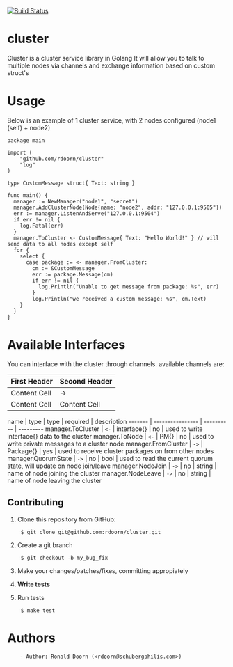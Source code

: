 [![Build Status](https://travis-ci.org/rdoorn/cluster.png)](https://travis-ci.org/rdoorn/cluster)

# cluster
Cluster is a cluster service library in Golang
It will allow you to talk to multiple nodes via channels and exchange information based on custom struct's

# Usage
Below is an example of 1 cluster service, with 2 nodes configured (node1 (self) + node2)
```golang
package main

import (
	"github.com/rdoorn/cluster"
	"log"
)

type CustomMessage struct{ Text: string }

func main() {
  manager := NewManager("node1", "secret")
  manager.AddClusterNode(Node{name: "node2", addr: "127.0.0.1:9505"})
  err := manager.ListenAndServe("127.0.0.1:9504")
  if err != nil {
    log.Fatal(err)
  }
  manager.ToCluster <- CustomMessage{ Text: "Hello World!" } // will send data to all nodes except self
  for {
    select {
      case package := <- manager.FromCluster:
        cm := &CustomMessage
        err := package.Message(cm)
        if err != nil {
          log.Println("Unable to get message from package: %s", err)
        }
        log.Println("we received a custom message: %s", cm.Text)
    }
  }
}
```

# Available Interfaces
You can interface with the cluster through channels. available channels are:

First Header  | Second Header
------------- | -------------
Content Cell  | ->
Content Cell  | Content Cell


name | type | type | required | description
------- | ---------------- | ---------- | ---------
manager.ToCluster | `<-` | interface{} | no | used to write interface{} data to the cluster
manager.ToNode | `<-` | PM{} | no | used to write private messages to a cluster node
manager.FromCluster | `->` | Package{} | yes | used to receive cluster packages on from other nodes
manager.QuorumState | `->` | no | bool | used to read the current quorum state, will update on node join/leave
manager.NodeJoin | `->` | no | string | name of node joining the cluster
manager.NodeLeave | `->` | no | string | name of node leaving the cluster

## Contributing

1. Clone this repository from GitHub:

        $ git clone git@github.com:rdoorn/cluster.git

2. Create a git branch

        $ git checkout -b my_bug_fix

3. Make your changes/patches/fixes, committing appropiately
4. **Write tests**
5. Run tests

        $ make test

# Authors
        - Author: Ronald Doorn (<rdoorn@schubergphilis.com>)
